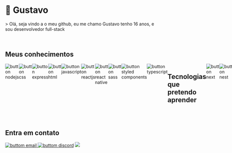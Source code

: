 <h1> 🚀 Gustavo </h1>
> Olá, seja vindo a o meu github, eu me chamo Gustavo tenho 16 anos, e sou desenvolvedor full-stack

<br/><h2> Meus conhecimentos </h2>
<div style="display: flex">
  <img alt="button nodejs" src="https://firebasestorage.googleapis.com/v0/b/my-upload-f9d82.appspot.com/o/buttonNode.svg?alt=media&token=820a5368-162e-46a4-b5c7-984917afab43"/>
<img alt="button css" src="https://firebasestorage.googleapis.com/v0/b/my-upload-f9d82.appspot.com/o/buttonCss.svg?alt=media&token=76598e33-20d7-480d-9e16-44c1561a8107"/>
<img alt="button express" src="https://firebasestorage.googleapis.com/v0/b/my-upload-f9d82.appspot.com/o/buttonExpress.svg?alt=media&token=9bfaf22f-1a22-4dc2-aca9-f7d21549244e"/>
<img alt="button html" src="https://firebasestorage.googleapis.com/v0/b/my-upload-f9d82.appspot.com/o/buttonHtml.svg?alt=media&token=90cd03da-5cc0-402b-922b-b5cafa968244"/>
<img alt="button javascript" src="https://firebasestorage.googleapis.com/v0/b/my-upload-f9d82.appspot.com/o/buttonJavascript.svg?alt=media&token=45a51cd3-ecff-4ea8-9db9-d1b62cdf01c3"/>
<img alt="button reactjs" src="https://firebasestorage.googleapis.com/v0/b/my-upload-f9d82.appspot.com/o/buttonReact.svg?alt=media&token=1b42f701-8c47-40d5-8292-6f94f43892e4"/>
<img alt="button react native" src="https://firebasestorage.googleapis.com/v0/b/my-upload-f9d82.appspot.com/o/buttonReactNative.svg?alt=media&token=a9a1a92d-58bd-409b-b596-7deacb9dd581"/>
<img alt="button sass" src="https://firebasestorage.googleapis.com/v0/b/my-upload-f9d82.appspot.com/o/buttonSass.svg?alt=media&token=d40fade0-5a12-48cc-b49e-5639742fec29"/>
<img alt="button styled components" src="https://firebasestorage.googleapis.com/v0/b/my-upload-f9d82.appspot.com/o/buttonStyledcomponents.svg?alt=media&token=280fcdd0-8557-4508-a5f5-32d195f7bfda"/>
<img alt="button typescript" src="https://firebasestorage.googleapis.com/v0/b/my-upload-f9d82.appspot.com/o/buttonTypescript.svg?alt=media&token=7b6f73f6-e6ab-4197-9fd0-637807a25935"/>
<br/><br/> <h2> Tecnologias que pretendo aprender </h2>
<img alt="button next" src="https://firebasestorage.googleapis.com/v0/b/my-upload-f9d82.appspot.com/o/buttonNext.svg?alt=media&token=927678b5-1767-4947-9410-99c161ce8fc9"/>
<img alt="button nest" src="https://firebasestorage.googleapis.com/v0/b/my-upload-f9d82.appspot.com/o/buttonNest.svg?alt=media&token=6edd9802-c354-42a8-863d-ca4b405694f4">
<img alt="button go lang" src="https://firebasestorage.googleapis.com/v0/b/my-upload-f9d82.appspot.com/o/buttonGolang.svg?alt=media&token=3839e174-df4c-4974-9bac-07cd9272391a"/>
<img alt="button c#" src="https://firebasestorage.googleapis.com/v0/b/my-upload-f9d82.appspot.com/o/buttonC%23.svg?alt=media&token=d044d282-37cf-47fe-814a-91ea6ea513ca">
</div>
<br/><br/> <h2> Entra em contato </h2>
<a href="mailto:gustavodev84@gmail.com"> <img alt="buttom email" src="https://firebasestorage.googleapis.com/v0/b/my-upload-f9d82.appspot.com/o/buttonEmail.svg?alt=media&token=7aac2ee9-c0a8-4773-8ff5-dc50aa02538b"/>
<a href="https://discord.com/channels/@me"> <img alt="buttom discord" src="https://firebasestorage.googleapis.com/v0/b/my-upload-f9d82.appspot.com/o/buttonDiscord.svg?alt=media&token=9589fd52-0223-4ae3-9c84-d7904e10d2bb"/></a>
<a href="https://www.instagram.com/gustavo_developer"> <img src="https://firebasestorage.googleapis.com/v0/b/my-upload-f9d82.appspot.com/o/buttonInstrgram.svg?alt=media&token=785e5eca-f71c-4169-acfb-f748bcb196f9"/></a>
